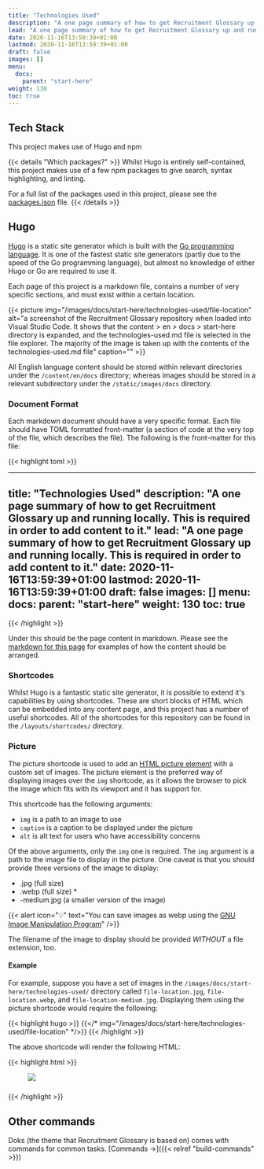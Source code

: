 ```yaml
---
title: "Technologies Used"
description: "A one page summary of how to get Recruitment Glossary up and running locally. This is required in order to add content to it."
lead: "A one page summary of how to get Recruitment Glossary up and running locally. This is required in order to add content to it."
date: 2020-11-16T13:59:39+01:00
lastmod: 2020-11-16T13:59:39+01:00
draft: false
images: []
menu:
  docs:
    parent: "start-here"
weight: 130
toc: true
---
```


## Tech Stack

This project makes use of Hugo and npm

{{< details "Which packages?" >}}
Whilst Hugo is entirely self-contained, this project makes use of a few npm packages to give search, syntax highlighting, and linting.

For a full list of the packages used in this project, please see the [packages.json](https://github.com/jamie-taylor-rjj/Recruitment-Glossary/blob/main/package.json) file.
{{< /details >}}

## Hugo

[Hugo](https://gohugo.io/) is a static site generator which is built with the [Go programming language](https://go.dev/). It is one of the fastest static site generators (partly due to the speed of the Go programming language), but almost no knowledge of either Hugo or Go are required to use it.

Each page of this project is a markdown file, contains a number of very specific sections, and must exist within a certain location.

{{< picture img="/images/docs/start-here/technologies-used/file-location" alt="a screenshot of the Recruitment Glossary repository when loaded into Visual Studio Code. It shows that the content > en > docs > start-here directory is expanded, and the technologies-used.md file is selected in the file explorer. The majority of the image is taken up with the contents of the technologies-used.md file" caption="" >}}

All English language content should be stored within relevant directories under the `/content/en/docs` directory; whereas images should be stored in a relevant subdirectory under the `/static/images/docs` directory.

### Document Format

Each markdown document should have a very specific format. Each file should have TOML formatted front-matter (a section of code at the very top of the file, which describes the file). The following is the front-matter for this file:

{{< highlight toml >}}

---
 <!-- markdownlint-disable-next-line -->
title: "Technologies Used"
description: "A one page summary of how to get Recruitment Glossary up and running locally. This is required in order to add content to it."
lead: "A one page summary of how to get Recruitment Glossary up and running locally. This is required in order to add content to it."
date: 2020-11-16T13:59:39+01:00
lastmod: 2020-11-16T13:59:39+01:00
draft: false
images: []
menu:
  docs:
    parent: "start-here"
weight: 130
toc: true
---
{{< /highlight >}}

Under this should be the page content in markdown. Please see the [markdown for this page](https://github.com/jamie-taylor-rjj/Recruitment-Glossary/blob/main/adding-to-start-here/content/en/docs/start-here/technologies-used.md) for examples of how the content should be arranged.

### Shortcodes

Whilst Hugo is a fantastic static site generator, it is possible to extend it's capabilities by using shortcodes. These are short blocks of HTML which can be embedded into any content page, and this project has a number of useful shortcodes. All of the shortcodes for this repository can be found in the `/layouts/shortcodes/` directory.

### Picture

The picture shortcode is used to add an [HTML picture element](https://developer.mozilla.org/en-US/docs/Web/HTML/Element/picture) with a custom set of images. The picture element is the preferred way of displaying images over the `img` shortcode, as it allows the browser to pick the image which fits with its viewport and it has support for.

This shortcode has the following arguments:

- `img` is a path to an image to use
- `caption` is a caption to be displayed under the picture
- `alt` is alt text for users who have accessibility concerns

Of the above arguments, only the `img` one is required. The `img` argument is a path to the image file to display in the picture. One caveat is that you should provide three versions of the image to display:

- .jpg (full size)
- .webp (full size) &ast;
- -medium.jpg (a smaller version of the image)

{{< alert icon="💡" text="You can save images as webp using the [GNU Image Manipulation Program](https://www.gimp.org/)" />}}

The filename of the image to display should be provided _WITHOUT_ a file extension, too.

#### Example

For example, suppose you have a set of images in the `/images/docs/start-here/technologies-used/` directory called `file-location.jpg`, `file-location.webp`, and `file-location-medium.jpg`. Displaying them using the picture shortcode would require the following:

{{< highlight hugo >}}
{{</* img="/images/docs/start-here/technologies-used/file-location" */>}}
{{< /highlight >}}

The above shortcode will render the following HTML:

{{< highlight html >}}
<figure class="all-width">
    <picture>
        <source srcset="/images/docs/start-here/technologies-used/file-location.webp" type="image/webp" media="(min-width: 1200px)">
        <source srcset="/images/docs/start-here/technologies-used/file-location-large.jpg" media="(min-width: 1200px)">
        <source srcset="/images/docs/start-here/technologies-used/file-location-medium.jpg" media="(min-width: 800px)">
        <source srcset="/images/docs/start-here/technologies-used/file-location-medium.jpg" media="(min-width: 340px)">
        <img src="/images/docs/start-here/technologies-used/file-location-medium.jpg" class="img-fluid">
    </picture>
    <figcaption>
        <h5></h5>
    </figcaption>
</figure>
{{< /highlight >}}

## Other commands

Doks (the theme that Recruitment Glossary is based on) comes with commands for common tasks. [Commands →]({{< relref "build-commands" >}})
